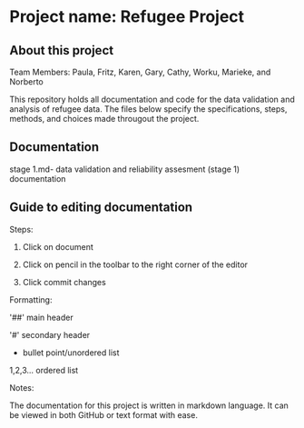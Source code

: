 # Project name: Refugee Project 
## About this project
Team Members: Paula, Fritz, Karen, Gary, Cathy, Worku, Marieke, and Norberto 

This repository holds all documentation and code for the data validation and analysis of refugee data. The files below specify the specifications, steps, methods, and choices made througout the project.

## Documentation

stage 1.md- data validation and reliability assesment (stage 1) documentation 

## Guide to editing documentation

Steps:

1. Click on document

2. Click on pencil in the toolbar to the right corner of the editor

3. Click commit changes

Formatting:

'##' main header

'#' secondary header

* bullet point/unordered list

1,2,3... ordered list


Notes:

The documentation for this project is written in markdown language. It can be viewed in both GitHub or text format with ease.
